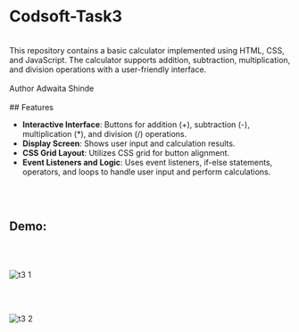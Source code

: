 # Codsoft-Task3
<br>
This repository contains a basic calculator implemented using HTML, CSS, and JavaScript. The calculator supports addition, subtraction, multiplication, and division operations with a user-friendly interface.
<br>
<br>
Author  Adwaita Shinde
<br>
<br>
## Features

- **Interactive Interface**: Buttons for addition (+), subtraction (-), multiplication (*), and division (/) operations.
- **Display Screen**: Shows user input and calculation results.
- **CSS Grid Layout**: Utilizes CSS grid for button alignment.
- **Event Listeners and Logic**: Uses event listeners, if-else statements, operators, and loops to handle user input and perform calculations.
<br>
<br>

## Demo:
<br>
<br>

![t3 1](https://github.com/AdwaitaShinde/Codsoft-Task3/assets/155243022/32aca75e-fd54-4d44-9dcf-c6ef7f21dd02)

<br>
<br>

![t3 2](https://github.com/AdwaitaShinde/Codsoft-Task3/assets/155243022/5d3ce209-4b31-4501-a82c-3de6cfd962da)
